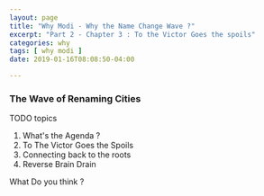 ```yaml
---
layout: page
title: "Why Modi - Why the Name Change Wave ?"
excerpt: "Part 2 - Chapter 3 : To the Victor Goes the spoils"
categories: why
tags: [ why modi ]
date: 2019-01-16T08:08:50-04:00

---
```



### The Wave of Renaming Cities

TODO topics
1. What's the Agenda ?
2. To The Victor Goes the Spoils
3. Connecting back to the roots
4. Reverse Brain Drain


What Do you think ?
